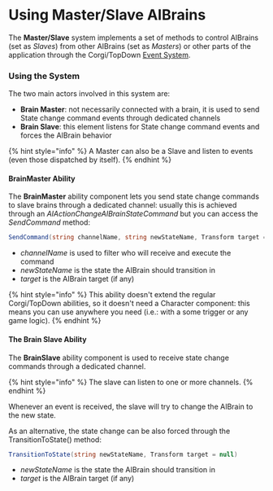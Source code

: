 # Using Master/Slave AIBrains

The **Master/Slave** system implements a set of methods to control AIBrains \(set as _Slaves_\) from other AIBrains \(set as _Masters_\) or other parts of the application through the Corgi/TopDown [Event System](https://corgi-engine-docs.moremountains.com/events.html).

### Using the System

The two main actors involved in this system are:

* **Brain Master**: not necessarily connected with a brain, it is used to send State change command events through dedicated channels
* **Brain Slave**: this element listens for State change command events and forces the AIBrain  behavior

{% hint style="info" %}
A Master can also be a Slave and listen to events \(even those dispatched by itself\).
{% endhint %}

####  BrainMaster Ability

The **BrainMaster** ability component lets you send state change commands to slave brains through a dedicated channel: usually this is achieved through an _AIActionChangeAIBrainStateCommand_ but you can access the _SendCommand_ method:

```csharp
SendCommand(string channelName, string newStateName, Transform target = null)
```

* _channelName_ is used to filter who will receive and execute the command
* _newStateName_ is the state the AIBrain should transition in
* _target_ is the AIBrain target \(if any\)

{% hint style="info" %}
This ability doesn't extend the regular Corgi/TopDown abilities, so it doesn't need a Character component: this means you can use anywhere you need \(i.e.: with a some trigger or any game logic\).
{% endhint %}

#### The Brain Slave Ability

The **BrainSlave** ability component is used to receive state change commands through a dedicated channel.

{% hint style="info" %}
The slave can listen to one or more channels.
{% endhint %}

Whenever an event is received, the slave will try to change the AIBrain to the new state.

As an alternative, the state change can be also forced through the TransitionToState\(\) method:

```csharp
TransitionToState(string newStateName, Transform target = null)
```

* _newStateName_ is the state the AIBrain should transition in
* _target_ is the AIBrain target \(if any\)





